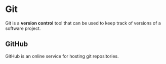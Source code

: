 # Git

Git is a **version control** tool that can be used to keep track of versions of a software project.

## GitHub

GitHub is an online service for hosting git repositories.